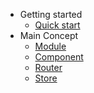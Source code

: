 - Getting started
  - [Quick start](quickstart.md)
- Main Concept
  - [Module](module.md)
  - [Component](component.md)
  - [Router](router.md)
  - [Store](store.md)
